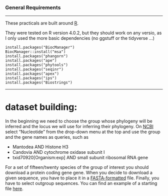### General Requirements


---


These practicals are built around [R](https://rstudio-education.github.io/hopr/starting.html).

They were tested on R version 4.0.2, but they should work on any versio, as I only used the more basic dependencies (no ggstuff or the tidyverse ...)


```
install.packages("BiocManager")
BiocManager::install("msa")
install.packages("phangorn")
install.packages("ape")
install.packages("phytools")
install.packages("seqinr")
install.packages("apex")
install.packages("ips")
install.packages("Biostrings")
```


---


# dataset building:

In the beginning we need to choose the group whose phylogeny will be inferred and the locus we will use for inferring their phylogeny. 
On [NCBI](https://www.ncbi.nlm.nih.gov/) select “Nucleotide” from the drop-down menu at the top and use the group and the gene names as queries, such as

- Mantodea AND Histone H3 
- Candovia AND cytochrome oxidase subunit I 
- txid70920[Organism:exp] AND small subunit ribosomal RNA gene 

For a set of fifteen/twenty species of the group of interest you should download a protein coding gene gene.
When you decide to download a given sequence, you have to place it in a [FASTA-formatted](https://en.wikipedia.org/wiki/FASTA_format) file.
Finally, you have to select outgroup sequences. You can find an example of a starting file [here](https://github.com/for-giobbe/Rphy/blob/main/sequences/COX1.nt.fa).